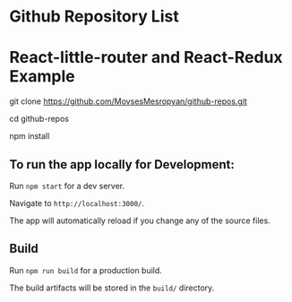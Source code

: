 # Github Repository List
# React-little-router and React-Redux Example


git clone https://github.com/MovsesMesropyan/github-repos.git

cd github-repos

npm install


## To run the app locally for Development:

Run `npm start` for a dev server.

Navigate to `http://localhost:3000/`.

The app will automatically reload if you change any of the source files.


## Build

Run `npm run build` for a production build.

The build artifacts will be stored in the `build/` directory.